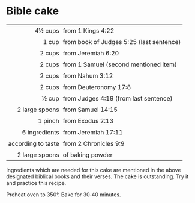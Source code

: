 <head>
<meta charset="utf-8">
<style>
th { text-align: center; font-weight: bold; vertical-align: baseline; border: 3px solid blue; }
td { border: none; padding: 5px; }
.h { visibility: hidden; }
</style>
<title>Bible cake</title>
</head>

# Bible cake

<table>
<tr>
<td align=right>4½ cups</td><td>from 1 Kings 4:22</td>
</tr>
<tr>
<td align=right>1 cup</td><td>from book of Judges 5:25 (last sentence)</td>
</tr>
<tr>
<td align=right>2 cups</td><td>from Jeremiah 6:20</td>
</tr>
<tr>
<td align=right>2 cups</td><td>from 1 Samuel (second mentioned item)</td>
</tr>
<tr>
<td align=right>2 cups</td><td>from Nahum 3:12</td>
</tr>
<tr>
<td align=right>2 cups</td><td>from Deuteronomy 17:8</td>
</tr>
<tr>
<td align=right>½ cup</td><td>from Judges 4:19 (from last sentence)</td>
</tr>
<tr>
<td align=right>2 large spoons</td><td>from Samuel 14:15</td>
</tr>
<tr>
<td align=right>1 pinch</td><td>from Exodus 2:13</td>
</tr>
<tr>
<td align=right>6 ingredients</td><td>from Jeremiah 17:11</td>
</tr>
<tr>
<td align=right>according to taste</td><td>from 2 Chronicles 9:9</td>
</tr>
<tr>
<td align=right>2 large spoons</td><td>of baking powder</td>
</tr>
</table>

Ingredients which are needed for this cake are mentioned in the above designated biblical books
and their verses.
The cake is outstanding.
Try it and practice this recipe.

Preheat oven to 350°. Bake for 30‑40 minutes.
